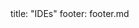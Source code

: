 <frontmatter>
title: "IDEs"
footer: footer.md
</frontmatter>

<include src="navbar.md" boilerplate />

<include src="container-inPage-asFlat.md" boilerplate />